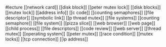 #lecture
[[network card]]
[[disk block]]
[[peter mutex lock]]
[[disk blocks]]
[[mutex lock]]
[[address info]]
[[c code]]
[[counting semaphores]]
[[file descriptor]]
[[symbolic link]]
[[p thread mutex]]
[[file systems]]
[[counting semaphore]]
[[file system]]
[[pizza slice]]
[[web browser]]
[[web page]]
[[child process]]
[[file descriptors]]
[[code review]]
[[web server]]
[[thread mutex]]
[[operating system]]
[[peter mutex]]
[[race condition]]
[[mutex locks]]
[[tcp connection]]
[[ip address]]
